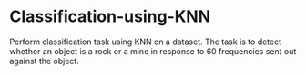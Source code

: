 # Classification-using-KNN
Perform classification task using KNN on a dataset. The task is to detect whether an object is a rock or a mine in response to 60 frequencies sent out against the object. 
